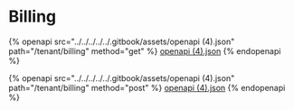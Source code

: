 # Billing

{% openapi src="../../../../../.gitbook/assets/openapi (4).json" path="/tenant/billing" method="get" %}
[openapi (4).json](<../../../../../.gitbook/assets/openapi (4).json>)
{% endopenapi %}

{% openapi src="../../../../../.gitbook/assets/openapi (4).json" path="/tenant/billing" method="post" %}
[openapi (4).json](<../../../../../.gitbook/assets/openapi (4).json>)
{% endopenapi %}
